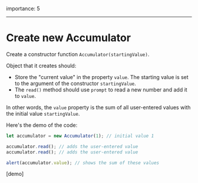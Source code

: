 importance: 5

---

# Create new Accumulator

Create a constructor function `Accumulator(startingValue)`.

Object that it creates should:

-   Store the "current value" in the property `value`. The starting value is set to the argument of the constructor `startingValue`.
-   The `read()` method should use `prompt` to read a new number and add it to `value`.

In other words, the `value` property is the sum of all user-entered values with the initial value `startingValue`.

Here's the demo of the code:

```js
let accumulator = new Accumulator(1); // initial value 1

accumulator.read(); // adds the user-entered value
accumulator.read(); // adds the user-entered value

alert(accumulator.value); // shows the sum of these values
```

[demo]
